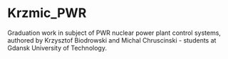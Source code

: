 # Krzmic_PWR
Graduation work in subject of PWR nuclear power plant control systems, authored by Krzysztof Biodrowski and Michal Chruscinski - students at Gdansk University of Technology.
